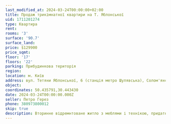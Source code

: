 ```yaml
---
last_modified_at: 2024-03-24T00:00:00+02:00
title: Продаж трикімнатної квартири на Т. Яблонської
uid: 1711201274
type: Квартира
rent:
rooms: '3'
surface: '90.7'
surface_land:
price: $129900
price_sqmt:
floor: '17'
floors: '22'
parking: Прибудинкова територія
region:
location: м. Київ
address: вул. Тетяни Яблонської, 6 (станція метро Шулявська), Солом'янський район
object:
coordinates: 50.435791,30.443430
date: 2024-03-24T00:00:00.000Z
seller: Петро Герез
phone: 380973800012
skip: true
description: Вторинне відремнтоване житло з меблями і технікою, придатне і готове для проживання
---
```

